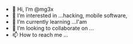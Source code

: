 - 👋 Hi, I’m @mg3x
- 👀 I’m interested in ...hacking, mobile software,
- 🌱 I’m currently learning ...I'am
- 💞️ I’m looking to collaborate on ...
- 📫 How to reach me ...

<!---
mg3x/mg3x is a ✨ special ✨ repository because its `README.md` (this file) appears on your GitHub profile.
You can click the Preview link to take a look at your changes.
--->
